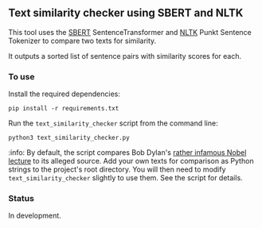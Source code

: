 ## Text similarity checker using SBERT and NLTK

This tool uses the [SBERT](https://sbert.net/index.html) SentenceTransformer and [NLTK](https://www.nltk.org/) Punkt Sentence Tokenizer to compare two texts for similarity.

It outputs a sorted list of sentence pairs with similarity scores for each.

### To use

Install the required dependencies:

```
pip install -r requirements.txt
```

Run the `text_similarity_checker` script from the command line:

```
python3 text_similarity_checker.py
```

:info: By default, the script compares Bob Dylan's [rather infamous Nobel lecture](https://slate.com/culture/2017/06/did-bob-dylan-take-from-sparknotes-for-his-nobel-lecture.html) to its alleged source. Add your own texts for comparison as Python strings to the project's root directory. You will then need to modify `text_similarity_checker` slightly to use them. See the script for details.

### Status

In development.
